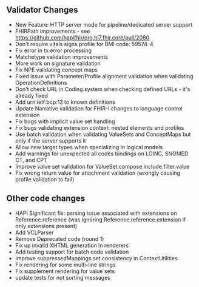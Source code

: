 ## Validator Changes

* New Feature: HTTP server mode for pipeline/dedicated server support
* FHIRPath improvements - see https://github.com/hapifhir/org.hl7.fhir.core/pull/2080
* Don't require vitals signs profile for BMI code: 59574-4
* Fix error in tx error processing
* Matchetype validation improvements
* More work on signature validation
* Fix NPE validating concept maps
* Fixed issue with Parameter/Profile alignment validation when validating OperationDefinitions
* Don't check URL in Coding.system when checking defined URLs - it's already fixed
* Add urn:ietf:bcp:13 to known definitions
* Update Narrative validation for FHIR-I changes to language control extension
* Fix bugs with implicit value set handling
* Fix bugs validating extension context: nested elements and profiles
* Use batch validation when validating ValueSets and ConceptMaps but only if the server supports it
* Allow new target types when specializing in logical models
* Add warnings for unexpected all codes bindings on LOINC, SNOMED CT, and CPT
* Improve value set validation for ValueSet.compose.include.filter.value
* Fix wrong return value for attachment validation (wrongly causing profile validation to fail)

## Other code changes

* HAPI Significant fix: parsing issue associated with extensions on Reference.reference (was ignoring Reference.reference.extension if only extensions present)
* Add VCLParser
* Remove Deprecated code (round 1)
* Fix up invalid XHTML generation in renderers 
* Add testing support for batch code validation
* Improve suppressedMappings set consistency in ContextUtilities
* Fix rendering for some multi-line strings
* Fix supplement rendering for value sets
* update tests for not sorting messages
